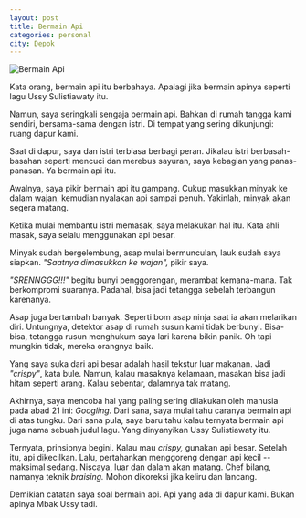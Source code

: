 ```yaml
---
layout: post
title: Bermain Api
categories: personal
city: Depok
---
```

![Bermain Api](https://raw.githubusercontent.com/bryantara/bryantara.github.io/master/images/bermainapi.jpeg)

Kata orang, bermain api itu berbahaya. Apalagi jika bermain apinya seperti lagu Ussy Sulistiawaty itu.

Namun, saya seringkali sengaja bermain api. Bahkan di rumah tangga kami sendiri, bersama-sama dengan istri. Di tempat yang sering dikunjungi: ruang dapur kami.

Saat di dapur, saya dan istri terbiasa berbagi peran. Jikalau istri berbasah-basahan seperti mencuci dan merebus sayuran, saya kebagian yang panas-panasan. Ya bermain api itu. 

Awalnya, saya pikir bermain api itu gampang. Cukup masukkan minyak ke dalam wajan, kemudian nyalakan api sampai penuh. Yakinlah, minyak akan segera matang.

Ketika mulai membantu istri memasak, saya melakukan hal itu. Kata ahli masak, saya selalu menggunakan api besar.

Minyak sudah bergelembung, asap mulai bermunculan, lauk sudah saya siapkan. _"Saatnya dimasukkan ke wajan",_ pikir saya. 

_"SRENNGGG!!!"_ begitu bunyi penggorengan, merambat kemana-mana. Tak berkompromi suaranya. Padahal, bisa jadi tetangga sebelah terbangun karenanya. 

Asap juga bertambah banyak. Seperti bom asap ninja saat ia akan melarikan diri. Untungnya, detektor asap di rumah susun kami tidak berbunyi. Bisa-bisa, tetangga rusun menghukum saya lari karena bikin panik. Oh tapi mungkin tidak, mereka orangnya baik.

Yang saya suka dari api besar adalah hasil tekstur luar makanan. Jadi _"crispy"_, kata bule. Namun, kalau masaknya kelamaan, masakan bisa jadi hitam seperti arang. Kalau sebentar, dalamnya tak matang. 

Akhirnya, saya mencoba hal yang paling sering dilakukan oleh manusia pada abad 21 ini: _Googling._ Dari sana, saya mulai tahu caranya bermain api di atas tungku. Dari sana pula, saya baru tahu kalau ternyata bermain api juga nama sebuah judul lagu. Yang dinyanyikan Ussy Sulistiawaty itu.

Ternyata, prinsipnya begini. Kalau mau _crispy,_ gunakan api besar. Setelah itu, api dikecilkan. Lalu, pertahankan menggoreng dengan api kecil -- maksimal sedang. Niscaya, luar dan dalam akan matang. Chef bilang, namanya teknik _braising._ Mohon dikoreksi jika keliru dan lancang. 

Demikian catatan saya soal bermain api. Api yang ada di dapur kami. Bukan apinya Mbak Ussy tadi.
